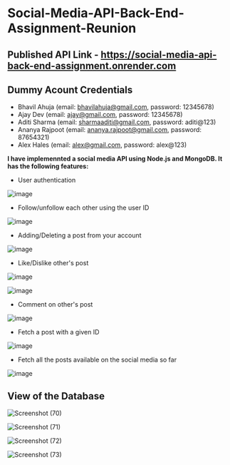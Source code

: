 # Social-Media-API-Back-End-Assignment-Reunion

## Published API Link - https://social-media-api-back-end-assignment.onrender.com

## Dummy  Acount Credentials

- Bhavil Ahuja (email: bhavilahuja@gmail.com, password: 12345678)
- Ajay Dev (email: ajay@gmail.com, password: 12345678)
- Aditi Sharma (email: sharmaaditi@gmail.com, password: aditi@123)
- Ananya Rajpoot (email: ananya.rajpoot@gmail.com, password: 87654321)
- Alex Hales (email: alex@gmail.com, password: alex@123)

**I have implemennted a social media API using Node.js and MongoDB. It has the following features:**

- User authentication

![image](https://user-images.githubusercontent.com/76178941/198877634-791061c2-1b8c-40f2-869f-ab811330414e.png)

- Follow/unfollow each other using the user ID

![image](https://user-images.githubusercontent.com/76178941/198878392-66be9208-3a49-41a0-b544-ce601b917916.png)

- Adding/Deleting a post from your account

![image](https://user-images.githubusercontent.com/76178941/198878438-c615b533-4c5e-43c7-84ca-84527927aaf6.png)

- Like/Dislike other's post

![image](https://user-images.githubusercontent.com/76178941/198877759-77d84171-f006-43df-82bc-b43f169d1296.png)

![image](https://user-images.githubusercontent.com/76178941/198877776-c8c8ee84-7f18-42bb-bec5-99334315eaaf.png)

- Comment on other's post

![image](https://user-images.githubusercontent.com/76178941/198877796-98a74358-d618-4ed3-916e-ebdea7e69dc8.png)

- Fetch a post with a given ID

![image](https://user-images.githubusercontent.com/76178941/198877831-1377cc83-dfdf-456c-a27d-42594a6d5aab.png)

- Fetch all the posts available on the social media so far

![image](https://user-images.githubusercontent.com/76178941/198877847-bc36a3b2-6a7e-4da0-8e8c-a816064716c0.png)

## View of the Database

![Screenshot (70)](https://user-images.githubusercontent.com/76178941/198878038-0e1a79ac-2b2b-4b1a-9898-03ff0535bb77.png)

![Screenshot (71)](https://user-images.githubusercontent.com/76178941/198878048-4c7c700f-4a0d-40ee-8a9b-7297dcb25bda.png)

![Screenshot (72)](https://user-images.githubusercontent.com/76178941/198878054-bbae1676-360f-41ac-bde7-59a125e950cc.png)

![Screenshot (73)](https://user-images.githubusercontent.com/76178941/198878059-df6edf2b-d141-49a2-a51b-b34784cdbac6.png)
